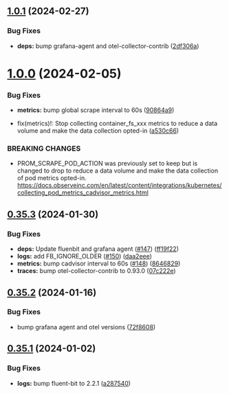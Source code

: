 ## [1.0.1](https://github.com/observeinc/manifests/compare/v1.0.0...v1.0.1) (2024-02-27)


### Bug Fixes

* **deps:** bump grafana-agent and otel-collector-contrib ([2df306a](https://github.com/observeinc/manifests/commit/2df306a2083216580c1fc2b23139808144bde40c))



# [1.0.0](https://github.com/observeinc/manifests/compare/v0.35.3...v1.0.0) (2024-02-05)


### Bug Fixes

* **metrics:** bump global scrape interval to 60s ([90864a9](https://github.com/observeinc/manifests/commit/90864a931918a6f6ad7c7125d2e6046681061abb))


* fix(metrics)!: Stop collecting container_fs_xxx metrics to reduce a data volume and make the data collection opted-in ([a530c66](https://github.com/observeinc/manifests/commit/a530c6641b6a3a4cce7c798970218459def324a5))


### BREAKING CHANGES

* PROM_SCRAPE_POD_ACTION was previously set to keep but is changed to drop to reduce a data volume and make the data collection of pod metrics opted-in.
https://docs.observeinc.com/en/latest/content/integrations/kubernetes/collecting_pod_metrics_cadvisor_metrics.html



## [0.35.3](https://github.com/observeinc/manifests/compare/v0.35.2...v0.35.3) (2024-01-30)


### Bug Fixes

* **deps:** Update fluenbit and grafana agent ([#147](https://github.com/observeinc/manifests/issues/147)) ([ff19f22](https://github.com/observeinc/manifests/commit/ff19f2271e2e3016907ff1fbd0c365268a07d387))
* **logs:** add FB_IGNORE_OLDER ([#150](https://github.com/observeinc/manifests/issues/150)) ([daa2eee](https://github.com/observeinc/manifests/commit/daa2eee14595d7dc2e38d5b60181f8b9f48b8446))
* **metrics:** bump cadvisor interval to 60s ([#148](https://github.com/observeinc/manifests/issues/148)) ([8646829](https://github.com/observeinc/manifests/commit/8646829b76127c076ee861cb7ab9373cbc8f3fc9))
* **traces:** bump otel-collector-contrib to 0.93.0 ([07c222e](https://github.com/observeinc/manifests/commit/07c222ebb6088480308688c199723f314098892f))



## [0.35.2](https://github.com/observeinc/manifests/compare/v0.35.1...v0.35.2) (2024-01-16)


### Bug Fixes

* bump grafana agent and otel versions ([72f8608](https://github.com/observeinc/manifests/commit/72f8608231f73736e4f8d9fd728f2bcc2404ac46))



## [0.35.1](https://github.com/observeinc/manifests/compare/v0.35.0...v0.35.1) (2024-01-02)


### Bug Fixes

* **logs:** bump fluent-bit to 2.2.1 ([a287540](https://github.com/observeinc/manifests/commit/a287540f959cafd233f4edc823ec2dd03e151687))



